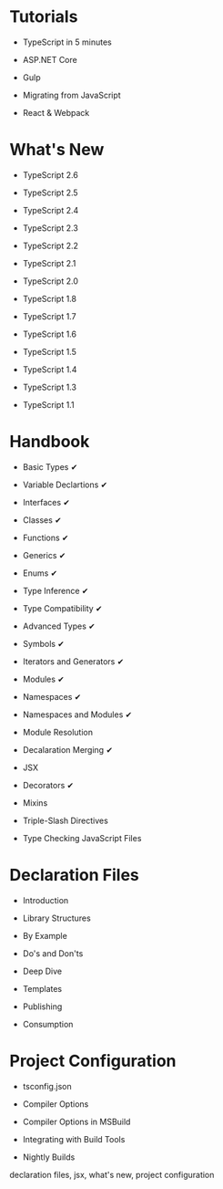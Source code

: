 # Tutorials

- TypeScript in 5 minutes

- ASP.NET Core

- Gulp

- Migrating from JavaScript

- React & Webpack

# What's New

- TypeScript 2.6

- TypeScript 2.5

- TypeScript 2.4

- TypeScript 2.3

- TypeScript 2.2

- TypeScript 2.1

- TypeScript 2.0

- TypeScript 1.8

- TypeScript 1.7

- TypeScript 1.6

- TypeScript 1.5

- TypeScript 1.4

- TypeScript 1.3

- TypeScript 1.1

# Handbook

- Basic Types ✔

- Variable Declartions ✔

- Interfaces ✔

- Classes ✔

- Functions ✔

- Generics ✔

- Enums ✔

- Type Inference ✔

- Type Compatibility ✔

- Advanced Types ✔

- Symbols ✔

- Iterators and Generators ✔

- Modules ✔

- Namespaces ✔

- Namespaces and Modules ✔

- Module Resolution

- Decalaration Merging ✔

- JSX

- Decorators ✔

- Mixins

- Triple-Slash Directives

- Type Checking JavaScript Files

# Declaration Files

- Introduction

- Library Structures

- By Example

- Do's and Don'ts

- Deep Dive

- Templates

- Publishing

- Consumption

# Project Configuration

- tsconfig.json

- Compiler Options

- Compiler Options in MSBuild

- Integrating with Build Tools

- Nightly Builds

declaration files, jsx, what's new, project configuration
